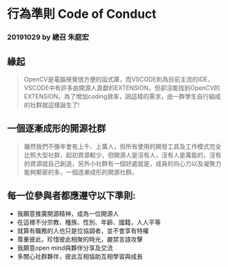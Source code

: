 # 行為準則 Code of Conduct
### 20191029 by 總召 朱庭宏
## 緣起
> OpenCV是電腦視覺很方便的函式庫，而VSCODE則為目前主流的IDE，VSCODE中有許多由開源人貢獻的EXTENSION，但卻沒能找到OpenCV的EXTENSION，為了增加coding效率，因這樣的需求，由一群學生自行組成的社群就這樣誕生了!
## 一個逐漸成形的開源社群
> 雖然我們不像年會有上千、上萬人，但所有使用的開發工具及工作模式完全比照大型社群，起初資源較少，但開源人是沒有人，沒有人是萬能的，沒有的資源就自己創造，另外小社群有一個好處就是，成員的向心力以及凝聚力能夠緊密的多，一個逐漸成形的開源社群。

## 每一位參與者都應遵守以下準則:
* 我願意推廣開源精神，成為一位開源人
* 在這裡不分宗教、種族、性別、年齡、國籍，人人平等
* 就算有職務的人也只是位協調者，並不會享有特權
* 尊重彼此，珍惜彼此相聚的時光，嚴禁言語攻擊
* 我願意open mind與夥伴分享及交流
* 多關心社群夥伴，彼此互相協助互相學習與成長
